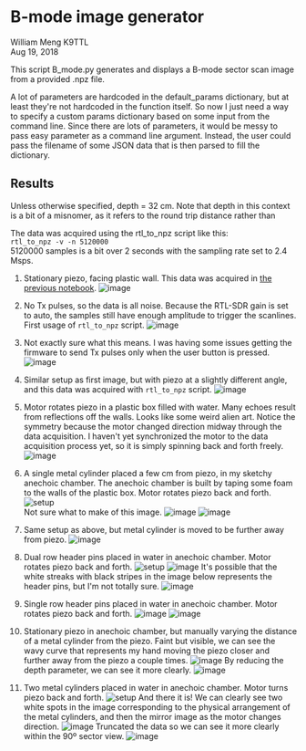 # B-mode image generator

William Meng K9TTL  
Aug 19, 2018

This script B_mode.py generates and displays a B-mode sector scan image
from a provided .npz file.

A lot of parameters are hardcoded in the default_params dictionary,
but at least they're not hardcoded in the function itself.
So now I just need a way to specify a custom params dictionary
based on some input from the command line.
Since there are lots of parameters, it would be messy to pass easy
parameter as a command line argument.
Instead, the user could pass the filename of some JSON data that
is then parsed to fill the dictionary.

## Results  
Unless otherwise specified, depth = 32 cm.
Note that depth in this context is a bit of a misnomer, 
as it refers to the round trip distance rather than 

The data was acquired using the rtl_to_npz script like this:  
`rtl_to_npz -v -n 5120000`  
5120000 samples is a bit over 2 seconds with the sampling rate set to 2.4 Msps.

1. Stationary piezo, facing plastic wall.
This data was acquired in [the previous notebook](../20180818/rtlsdr_ultrasound_test.ipynb).
![image](Figure_1.png)

2. No Tx pulses, so the data is all noise.
Because the RTL-SDR gain is set to auto, the samples
still have enough amplitude to trigger the scanlines.
First usage of `rtl_to_npz` script.
![image](rtl_samples_20180819_195323.png)

3. Not exactly sure what this means.
I was having some issues getting the firmware to send
Tx pulses only when the user button is pressed.
![image](rtl_samples_20180819_200619.png)

4. Similar setup as first image, but with piezo at a slightly
different angle, and this data was acquired with `rtl_to_npz` script.
![image](rtl_samples_20180819_201003.png)

5. Motor rotates piezo in a plastic box filled with water.
Many echoes result from reflections off the walls.
Looks like some weird alien art.
Notice the symmetry because the motor changed direction midway
through the data acquisition.
I haven't yet synchronized the motor to the data acquisition process yet,
so it is simply spinning back and forth freely.
![image](rtl_samples_20180819_201256.png)

6. A single metal cylinder placed a few cm from piezo, in my sketchy anechoic chamber.
The anechoic chamber is built by taping some foam to the walls of the plastic box.
Motor rotates piezo back and forth.  
![setup](DSCN7871.JPG)  
Not sure what to make of this image.
![image](rtl_samples_20180819_202405.png)
![image](rtl_samples_20180819_202405_a.png)


7. Same setup as above, but metal cylinder is moved to be further away from piezo.
![image](rtl_samples_20180819_202603.png)


8. Dual row header pins placed in water in anechoic chamber.
Motor rotates piezo back and forth.
![setup](IMG_5596.JPG)
![image](rtl_samples_20180819_202809.png)
It's possible that the white streaks with black stripes in the image below represents the header pins, but I'm not totally sure.
![image](rtl_samples_20180819_202809_a.png)


9. Single row header pins placed in water in anechoic chamber.
Motor rotates piezo back and forth.
![image](rtl_samples_20180819_203212.png)
![image](rtl_samples_20180819_203212_a.png)


10. Stationary piezo in anechoic chamber, but manually varying the distance of a metal cylinder from the piezo. Faint but visible, we can see the wavy curve that represents my hand moving the piezo
closer and further away from the piezo a couple times.
![image](rtl_samples_20180819_203501.png)
By reducing the depth parameter, we can see it more clearly.
![image](rtl_samples_20180819_203501_a.png)

11. Two metal cylinders placed in water in anechoic chamber.
Motor turns piezo back and forth.
![setup](IMG_5599.JPG)
And there it is!
We can clearly see two white spots in the image
corresponding to the physical arrangement of the metal cylinders,
and then the mirror image as the motor changes direction.
![image](rtl_samples_20180819_204435.png)
Truncated the data so we can see it more clearly within the 90º sector view.
![image](rtl_samples_20180819_204435_truncated.png)

